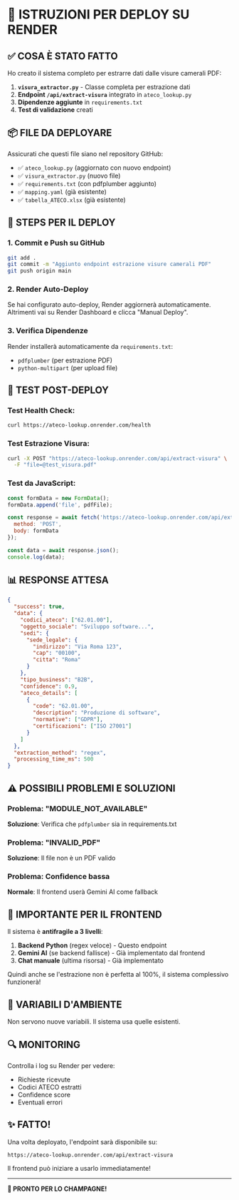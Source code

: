 # 🚀 ISTRUZIONI PER DEPLOY SU RENDER

## ✅ COSA È STATO FATTO

Ho creato il sistema completo per estrarre dati dalle visure camerali PDF:

1. **`visura_extractor.py`** - Classe completa per estrazione dati
2. **Endpoint `/api/extract-visura`** integrato in `ateco_lookup.py`
3. **Dipendenze aggiunte** in `requirements.txt`
4. **Test di validazione** creati

## 📦 FILE DA DEPLOYARE

Assicurati che questi file siano nel repository GitHub:

- ✅ `ateco_lookup.py` (aggiornato con nuovo endpoint)
- ✅ `visura_extractor.py` (nuovo file)
- ✅ `requirements.txt` (con pdfplumber aggiunto)
- ✅ `mapping.yaml` (già esistente)
- ✅ `tabella_ATECO.xlsx` (già esistente)

## 🔧 STEPS PER IL DEPLOY

### 1. Commit e Push su GitHub

```bash
git add .
git commit -m "Aggiunto endpoint estrazione visure camerali PDF"
git push origin main
```

### 2. Render Auto-Deploy

Se hai configurato auto-deploy, Render aggiornerà automaticamente.
Altrimenti vai su Render Dashboard e clicca "Manual Deploy".

### 3. Verifica Dipendenze

Render installerà automaticamente da `requirements.txt`:
- `pdfplumber` (per estrazione PDF)
- `python-multipart` (per upload file)

## 🧪 TEST POST-DEPLOY

### Test Health Check:
```bash
curl https://ateco-lookup.onrender.com/health
```

### Test Estrazione Visura:
```bash
curl -X POST "https://ateco-lookup.onrender.com/api/extract-visura" \
  -F "file=@test_visura.pdf"
```

### Test da JavaScript:
```javascript
const formData = new FormData();
formData.append('file', pdfFile);

const response = await fetch('https://ateco-lookup.onrender.com/api/extract-visura', {
  method: 'POST',
  body: formData
});

const data = await response.json();
console.log(data);
```

## 📊 RESPONSE ATTESA

```json
{
  "success": true,
  "data": {
    "codici_ateco": ["62.01.00"],
    "oggetto_sociale": "Sviluppo software...",
    "sedi": {
      "sede_legale": {
        "indirizzo": "Via Roma 123",
        "cap": "00100",
        "citta": "Roma"
      }
    },
    "tipo_business": "B2B",
    "confidence": 0.9,
    "ateco_details": [
      {
        "code": "62.01.00",
        "description": "Produzione di software",
        "normative": ["GDPR"],
        "certificazioni": ["ISO 27001"]
      }
    ]
  },
  "extraction_method": "regex",
  "processing_time_ms": 500
}
```

## ⚠️ POSSIBILI PROBLEMI E SOLUZIONI

### Problema: "MODULE_NOT_AVAILABLE"
**Soluzione**: Verifica che `pdfplumber` sia in requirements.txt

### Problema: "INVALID_PDF"
**Soluzione**: Il file non è un PDF valido

### Problema: Confidence bassa
**Normale**: Il frontend userà Gemini AI come fallback

## 🎯 IMPORTANTE PER IL FRONTEND

Il sistema è **antifragile a 3 livelli**:

1. **Backend Python** (regex veloce) - Questo endpoint
2. **Gemini AI** (se backend fallisce) - Già implementato dal frontend
3. **Chat manuale** (ultima risorsa) - Già implementato

Quindi anche se l'estrazione non è perfetta al 100%, il sistema complessivo funzionerà!

## 📝 VARIABILI D'AMBIENTE

Non servono nuove variabili. Il sistema usa quelle esistenti.

## 🔍 MONITORING

Controlla i log su Render per vedere:
- Richieste ricevute
- Codici ATECO estratti
- Confidence score
- Eventuali errori

## ✨ FATTO!

Una volta deployato, l'endpoint sarà disponibile su:
```
https://ateco-lookup.onrender.com/api/extract-visura
```

Il frontend può iniziare a usarlo immediatamente!

---

**🍾 PRONTO PER LO CHAMPAGNE!**